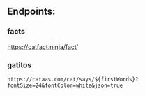 ## Endpoints:
### facts
https://catfact.ninja/fact'
### gatitos
`https://cataas.com/cat/says/${firstWords}?fontSize=24&fontColor=white&json=true`